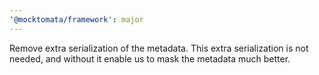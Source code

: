 ```yaml
---
'@mocktomata/framework': major
---
```


Remove extra serialization of the metadata.
This extra serialization is not needed,
and without it enable us to mask the metadata much better.
